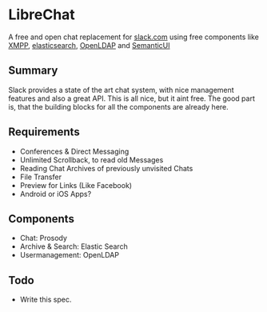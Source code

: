 # LibreChat

A free and open chat replacement for [slack.com](https://slack.com/) using free components like [XMPP](https://en.wikipedia.org/wiki/XMPP), [elasticsearch](http://www.elasticsearch.org/), [OpenLDAP](http://www.openldap.org/) and [SemanticUI](http://semantic-ui.com/)

## Summary

Slack provides a state of the art chat system, with nice management features and also a great API. This is all nice, but it aint free. The good part is, that the building blocks for all the components are already here.

## Requirements

 - Conferences & Direct Messaging
 - Unlimited Scrollback, to read old Messages
 - Reading Chat Archives of previously unvisited Chats
 - File Transfer
 - Preview for Links (Like Facebook)
 - Android or iOS Apps?

## Components

 - Chat: Prosody  
 - Archive & Search: Elastic Search  
 - Usermanagement: OpenLDAP  

## Todo

 - Write this spec.
